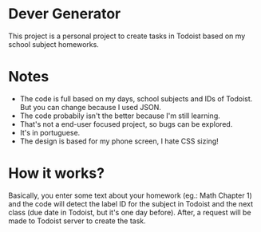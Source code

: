 # Dever Generator
This project is a personal project to create tasks in Todoist based on my school subject homeworks.

# Notes
- The code is full based on my days, school subjects and IDs of Todoist. But you can change because I used JSON.
- The code probabily isn't the better because I'm still learning.
- That's not a end-user focused project, so bugs can be explored.
- It's in portuguese.
- The design is based for my phone screen, I hate CSS sizing!

# How it works?
Basically, you enter some text about your homework (eg.: Math Chapter 1) and the code will detect the label ID for the subject in Todoist and the next class (due date in Todoist, but it's one day before). After, a request will be made to Todoist server to create the task.

